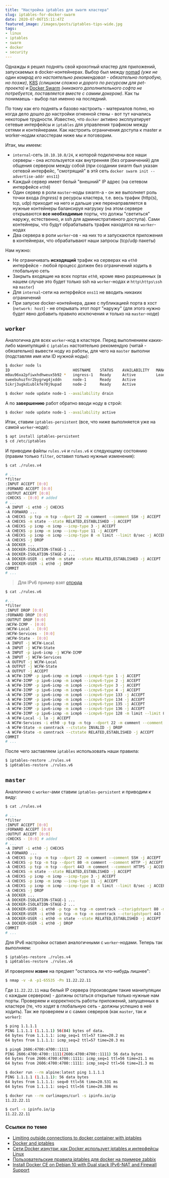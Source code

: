 ```yaml
---
title: "Настройка iptables для swarm кластера"
slug: iptables-for-docker-swarm
date: 2020-07-06T15:11:47Z
featured_image: /images/posts/iptables-tips-wide.jpg
tags:
- linux
- iptables
- swarm
- docker
- security
---
```


Однажды я решил поднять свой крохотный кластер для приложений, запускаемых в docker-контейнерах. Выбор был между [nomad](https://www.nomadproject.io/) _(уже не один комрад его настоятельно рекомендовал - обязательно попробую, но позже)_, [K8S](https://kubernetes.io/) _(слишком сложно и дорого по ресурсам для pet-проекта)_ и [Docker Swarm](https://docs.docker.com/engine/swarm/) _(никакого дополнительного софта не потребуется, поставляется вместе с самим докером)_. Как ты понимаешь - выбор пал именно на последний.

По тому как его поднять и базово настроить - материалов полно, но когда дело дошло до настройки огненной стены - вот тут начались некоторые трудности. Известно, что `docker` активно эксплуатирует сетевые интерфейсы и `iptables` для управления трафиком между сетями и контейнерами. Как настроить ограничения доступа к master и worker-нодам класстерам ниже мы и поговорим.

Итак, мы имеем:

- `internal`-сеть `10.10.10.0/24`, к которой подключены все наши серверы - она используется как внутренняя (без ограничений) для общения сервером между собой (при создании swarm был указан сетевой интерфейс, "смотрящий" в этй сеть `docker swarm init --advertise-addr ens11`)
- Каждый сервер имеет белый "внешний" IP адрес (на сетевом интерфейсе `eth0`)
- Один сервер в роли `master`-ноды swarm-а - он же выполняет роль точки входа _(ingress)_ в ресурсы кластера, т.е. весь трафик (http(s), tcp, udp) приходит на него и дальше уже перенаправляется в нужные контейнеры балансируя нагрузку (на этом сервере открываются **все необходимые** порты, что должы "светиться" наружу, естественно, и ssh для административного доступа). Сами контейнеры, что будут обрабатывать трафик находятся на `worker`-нодах
- Два сервера в роли `worker`-ов - на них то и запускаются приложения в контейнерах, что обрабатывают наши запросы (tcp/udp пакеты)

Нам нужно:

- Не ограничивать **исходящий** трафик на серверах на `eth0` интерфейсе - любой процесс должен без ограничений ходить в глобальную сеть
- Закрыть входящие на всех портах `eth0`, кроме явно разрешенных (в нашем случае это будет только ssh на `worker`-нодах и `http\https\ssh` на `master`)
- Для `internal`-сети на интерфейсе `ens11` не вводить никаких ограничений
- При запуске docker-контейнера, даже с публикацией порта в хост (`network: host`) - не открывать этот порт "наружу" (для этого нужно будет явно добавить правило исключения и только на `master`-ноде)

## `worker`

Аналогична для всех `worker`-нод в кластере. Перед выполнением каких-либо манипуляций c `iptables` настоятельно рекомендую (читай - обязательно) вывести ноду из работы, для чего на `master` выполни (подставляя имя или ID нужной ноды):

```bash
$ docker node ls
ID                            HOSTNAME    STATUS    AVAILABILITY   MANAGER STATUS   ENGINE VERSION
m0au96xa2pfiwxhdhweux5b92 *   ingress-1   Ready     Active         Leader           19.03.12
sweebuhuzfnr2bygrwg4jxddn     node-1      Ready     Active                          19.03.12
5ikrj3ugkdiublkfe70j9upad     node-2      Ready     Active                          19.03.12

$ docker node update node-1 --availability drain
```

А по **завершению** работ обратно вводи ноду в строй:

```bash
$ docker node update node-1 --availability active
```

Итак, ставим `iptables-persistent` (все, что ниже выполняется уже на самой `worker`-ноде):

```bash
$ apt install iptables-persistent
$ cd /etc/iptables
```

И приводим файлы `rules.v4` и `rules.v6` к следующему состоянию (правим только `filter`, оставил только нужные изменения):

```bash
$ cat ./rules.v4

# ...
*filter
:INPUT ACCEPT [0:0]
:FORWARD ACCEPT [0:0]
:OUTPUT ACCEPT [0:0]
:CHECKS - [0:0] # added
# ...
-A INPUT -i eth0 -j CHECKS
-A FORWARD ...
-A CHECKS -p tcp -m tcp --dport 22 -m comment --comment SSH -j ACCEPT
-A CHECKS -m state --state RELATED,ESTABLISHED -j ACCEPT
-A CHECKS -p icmp -m icmp --icmp-type 3 -j ACCEPT
-A CHECKS -p icmp -m icmp --icmp-type 11 -j ACCEPT
-A CHECKS -p icmp -m icmp --icmp-type 8 -m limit --limit 8/sec -j ACCEPT
-A CHECKS -j DROP
-A DOCKER ...
-A DOCKER-ISOLATION-STAGE-1 ...
-A DOCKER-ISOLATION-STAGE-2 ...
-A DOCKER-USER -i eth0 -m state --state RELATED,ESTABLISHED -j ACCEPT
-A DOCKER-USER -i eth0 -j DROP
COMMIT
# ...
```

> Для IPv6 пример взят [отсюда](https://community.hetzner.com/tutorials/debian-10-docker-install-dual%20stack-ipv6nat-firewall#step-33---create-basic-firewall-rules)

```bash
$ cat ./rules.v6

#...
*filter
:INPUT DROP [0:0]
:FORWARD DROP [0:0]
:OUTPUT DROP [0:0]
:WCFW-ICMP - [0:0]
:WCFW-Local - [0:0]
:WCFW-Services - [0:0]
:WCFW-State - [0:0]
-A INPUT -j WCFW-Local
-A INPUT -j WCFW-State
-A INPUT -p ipv6-icmp -j WCFW-ICMP
-A INPUT -j WCFW-Services
-A OUTPUT -j WCFW-Local
-A OUTPUT -j WCFW-State
-A OUTPUT -j ACCEPT
-A WCFW-ICMP -p ipv6-icmp -m icmp6 --icmpv6-type 1 -j ACCEPT
-A WCFW-ICMP -p ipv6-icmp -m icmp6 --icmpv6-type 2 -j ACCEPT
-A WCFW-ICMP -p ipv6-icmp -m icmp6 --icmpv6-type 3 -j ACCEPT
-A WCFW-ICMP -p ipv6-icmp -m icmp6 --icmpv6-type 4 -j ACCEPT
-A WCFW-ICMP -p ipv6-icmp -m icmp6 --icmpv6-type 133 -j ACCEPT
-A WCFW-ICMP -p ipv6-icmp -m icmp6 --icmpv6-type 134 -j ACCEPT
-A WCFW-ICMP -p ipv6-icmp -m icmp6 --icmpv6-type 135 -j ACCEPT
-A WCFW-ICMP -p ipv6-icmp -m icmp6 --icmpv6-type 136 -j ACCEPT
-A WCFW-ICMP -p ipv6-icmp -m icmp6 --icmpv6-type 128 -m limit --limit 8/sec -j ACCEPT
-A WCFW-Local -i lo -j ACCEPT
-A WCFW-Services -i eth0 -p tcp -m tcp --dport 22 -m comment --comment SSH -j ACCEPT
-A WCFW-State -m conntrack --ctstate INVALID -j DROP
-A WCFW-State -m conntrack --ctstate RELATED,ESTABLISHED -j ACCEPT
COMMIT
# ...
```

После чего заставляем `iptables` использовать наши правила:

```bash
$ iptables-restore ./rules.v4
$ ip6tables-restore ./rules.v6
```

## `master`

Аналогично с `worker`-ами ставим `iptables-persistent` и приводим к виду:

```bash
$ cat ./rules.v4

# ...
*filter
:INPUT ACCEPT [0:0]
:FORWARD ACCEPT [0:0]
:OUTPUT ACCEPT [0:0]
:CHECKS - [0:0] # added
# ...
-A INPUT -i eth0 -j CHECKS
-A FORWARD ...
-A CHECKS -p tcp -m tcp --dport 22 -m comment --comment SSH -j ACCEPT
-A CHECKS -p tcp -m tcp --dport 80 -m comment --comment HTTP -j ACCEPT
-A CHECKS -p tcp -m tcp --dport 443 -m comment --comment HTTPS -j ACCEPT
-A CHECKS -m state --state RELATED,ESTABLISHED -j ACCEPT
-A CHECKS -p icmp -m icmp --icmp-type 3 -j ACCEPT
-A CHECKS -p icmp -m icmp --icmp-type 11 -j ACCEPT
-A CHECKS -p icmp -m icmp --icmp-type 8 -m limit --limit 8/sec -j ACCEPT
-A CHECKS -j DROP
-A DOCKER ...
-A DOCKER-ISOLATION-STAGE-1 ...
-A DOCKER-ISOLATION-STAGE-2 ...
-A DOCKER-USER -i eth0 -p tcp -m tcp -m conntrack --ctorigdstport 80 -m comment --comment HTTP -j ACCEPT
-A DOCKER-USER -i eth0 -p tcp -m tcp -m conntrack --ctorigdstport 443 -m comment --comment HTTPS -j ACCEPT
-A DOCKER-USER -i eth0 -m state --state RELATED,ESTABLISHED -j ACCEPT
-A DOCKER-USER -i eth0 -j DROP
COMMIT
# ...
```

Для IPv6 настройки оставил аналогичными с `worker`-нодами. Теперь так выполняем:

```bash
$ iptables-restore ./rules.v4
$ ip6tables-restore ./rules.v6
```

И проверяем **извне** на предмет "осталось ли что-нибудь лишнее":

```bash
$ nmap -v -A -p1-65535 -Pn 11.22.22.11
```

Где `11.22.22.11` наш белый IP сервера (производим такие манипуляции с каждым сервером) - должны остаться открытые только нужные нам порты. Проверяем и корректность работы приложений, запущенных в кластере (те, что ходят в глобальную сеть - должны успешно в неё ходить). Так же проверяем и с самих севреров (как `master`, так и `worker`):

```bash
$ ping 1.1.1.1
PING 1.1.1.1 (1.1.1.1) 56(84) bytes of data.
64 bytes from 1.1.1.1: icmp_seq=1 ttl=57 time=20.2 ms
64 bytes from 1.1.1.1: icmp_seq=2 ttl=57 time=20.3 ms

$ ping6 2606:4700:4700::1111
PING 2606:4700:4700::1111(2606:4700:4700::1111) 56 data bytes
64 bytes from 2606:4700:4700::1111: icmp_seq=1 ttl=56 time=21.1 ms
64 bytes from 2606:4700:4700::1111: icmp_seq=2 ttl=56 time=21.3 ms

$ docker run --rm alpine:latest ping 1.1.1.1
PING 1.1.1.1 (1.1.1.1): 56 data bytes
64 bytes from 1.1.1.1: seq=0 ttl=56 time=20.531 ms
64 bytes from 1.1.1.1: seq=1 ttl=56 time=20.386 ms

$ docker run --rm curlimages/curl -s ipinfo.io/ip
11.22.22.11

$ curl -s ipinfo.io/ip
11.22.22.11
```

### Ссылки по теме

- [Limiting outside connections to docker container with iptables](https://serverfault.com/a/933803)
- [Docker and iptables](https://docs.docker.com/network/iptables/#add-iptables-policies-before-dockers-rules)
- [Сети Docker изнутри: как Docker использует iptables и интерфейсы Linux](https://habr.com/ru/post/333874/)
- [Пользовательские правила iptables для docker на примере zabbix](https://habr.com/ru/post/473222/)
- [Install Docker CE on Debian 10 with Dual stack IPv6-NAT and Firewall Support](https://community.hetzner.com/tutorials/debian-10-docker-install-dual%20stack-ipv6nat-firewall)
